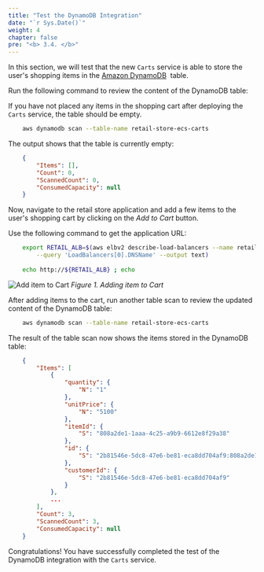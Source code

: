 ```yaml
---
title: "Test the DynamoDB Integration"
date: "`r Sys.Date()`"
weight: 4
chapter: false
pre: "<b> 3.4. </b>"
---
```


In this section, we will test that the new `Carts` service is able to store the user's shopping items in the [Amazon DynamoDB](https://docs.aws.amazon.com/amazondynamodb/latest/developerguide/Introduction.html)  table.

Run the following command to review the content of the DynamoDB table:

If you have not placed any items in the shopping cart after deploying the `Carts` service, the table should be empty.

```bash
    aws dynamodb scan --table-name retail-store-ecs-carts
```

The output shows that the table is currently empty:

```json
    {
        "Items": [],
        "Count": 0,
        "ScannedCount": 0,
        "ConsumedCapacity": null
    }
```

Now, navigate to the retail store application and add a few items to the user's shopping cart by clicking on the _Add to Cart_ button.

Use the following command to get the application URL:

```bash
    export RETAIL_ALB=$(aws elbv2 describe-load-balancers --name retail-store-ecs-ui \
        --query 'LoadBalancers[0].DNSName' --output text)
    
    echo http://${RETAIL_ALB} ; echo
```

![Add item to Cart](/images/3-iam-roles/3.4-test-dynamodb-integration/image.png)
*Figure 1. Adding item to Cart*

After adding items to the cart, run another table scan to review the updated content of the DynamoDB table:

```bash
    aws dynamodb scan --table-name retail-store-ecs-carts
```

The result of the table scan now shows the items stored in the DynamoDB table:

```json
    {
        "Items": [
            {
                "quantity": {
                    "N": "1"
                },
                "unitPrice": {
                    "N": "5100"
                },
                "itemId": {
                    "S": "808a2de1-1aaa-4c25-a9b9-6612e8f29a38"
                },
                "id": {
                    "S": "2b81546e-5dc8-47e6-be81-eca8dd704af9:808a2de1-1aaa-4c25-a9b9-6612e8f29a38"
                },
                "customerId": {
                    "S": "2b81546e-5dc8-47e6-be81-eca8dd704af9"
                }
            },
            ...
        ],
        "Count": 3,
        "ScannedCount": 3,
        "ConsumedCapacity": null
    }
```

Congratulations! You have successfully completed the test of the DynamoDB integration with the `Carts` service.